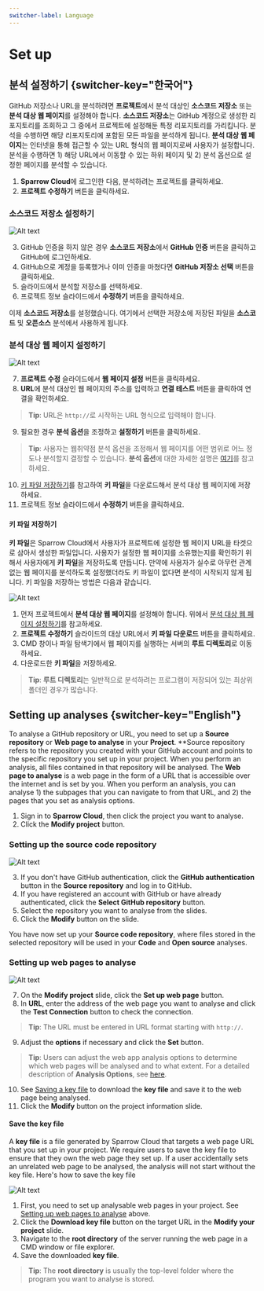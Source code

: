 ```yaml
---
switcher-label: Language
---
```

# Set up

## 분석 설정하기 {switcher-key="한국어"}

GitHub 저장소나 URL을 분석하려면 **프로젝트**에서 분석 대상인 **소스코드 저장소** 또는 **분석 대상 웹 페이지**를 설정해야 합니다. **소스코드 저장소**는 GitHub 계정으로 생성한 리포지토리를 조회하고 그 중에서 프로젝트에 설정해둔 특정 리포지토리를 가리킵니다. 분석을 수행하면 해당 리포지토리에 포함된 모든 파일을 분석하게 됩니다. **분석 대상 웹 페이지**는 인터넷을 통해 접근할 수 있는 URL 형식의 웹 페이지로써 사용자가 설정합니다. 분석을 수행하면 1) 해당 URL에서 이동할 수 있는 하위 페이지 및 2) 분석 옵션으로 설정한 페이지를 분석할 수 있습니다.


1. **Sparrow Cloud**에 로그인한 다음, 분석하려는 프로젝트를 클릭하세요.
2. **프로젝트 수정하기** 버튼을 클릭하세요.


### 소스코드 저장소 설정하기 

<img src="modifyProj01.png" alt="Alt text"/>

3. GitHub 인증을 하지 않은 경우 **소스코드 저장소**에서 **GitHub 인증** 버튼을 클릭하고 GitHub에 로그인하세요.
4. GitHub으로 계정을 등록했거나 이미 인증을 마쳤다면 **GitHub 저장소 선택** 버튼을 클릭하세요.
5. 슬라이드에서 분석할 저장소를 선택하세요.
6. 프로젝트 정보 슬라이드에서 **수정하기** 버튼을 클릭하세요.

이제 **소스코드 저장소**를 설정했습니다. 여기에서 선택한 저장소에 저장된 파일을 **소스코드** 및 **오픈소스** 분석에서 사용하게 됩니다.

### 분석 대상 웹 페이지 설정하기 

<img src="modifyProj03.png" alt="Alt text"/>

7. **프로젝트 수정** 슬라이드에서 **웹 페이지 설정** 버튼을 클릭하세요.
8. **URL**에 분석 대상인 웹 페이지의 주소를 입력하고 **연결 테스트** 버튼을 클릭하여 연결을 확인하세요.
> **Tip**: URL은 `http://`로 시작하는 URL 형식으로 입력해야 합니다.
9. 필요한 경우 **분석 옵션**을 조정하고 **설정하기** 버튼을 클릭하세요.
> **Tip**: 사용자는 웹취약점 분석 옵션을 조정해서 웹 페이지를 어떤 범위로 어느 정도나 분석할지 결정할 수 있습니다. **분석 옵션**에 대한 자세한 설명은 [여기](Analysis-Option.md)를 참고하세요.
10. [키 파일 저장하기](#analysissetting.html#hpery9_1989)를 참고하여 **키 파일**을 다운로드해서 분석 대상 웹 페이지에 저장하세요.
11. 프로젝트 정보 슬라이드에서 **수정하기** 버튼을 클릭하세요.


#### 키 파일 저장하기 

**키 파일**은 Sparrow Cloud에서 사용자가 프로젝트에 설정한 웹 페이지 URL을 타겟으로 삼아서 생성한 파일입니다. 사용자가 설정한 웹 페이지를 소유했는지를 확인하기 위해서 사용자에게 **키 파일**을 저장하도록 만듭니다. 만약에 사용자가 실수로 아무런 관계 없는 웹 페이지를 분석하도록 설정했더라도 키 파일이 없다면 분석이 시작되지 않게 됩니다.
키 파일을 저장하는 방법은 다음과 같습니다.

<img src="modifyProj04.png" alt="Alt text"/>

1. 먼저 프로젝트에서 **분석 대상 웹 페이지**를 설정해야 합니다. 위에서 [분석 대상 웹 페이지 설정하기](#analysissetting.html#hpery9_2779)를 참고하세요.
2. **프로젝트 수정하기** 슬라이드의 대상 URL에서 **키 파일 다운로드** 버튼을 클릭하세요.
3. CMD 창이나 파일 탐색기에서 웹 페이지를 실행하는 서버의 **루트 디렉토리**로 이동하세요.
4. 다운로드한 **키 파일**을 저장하세요.

> **Tip**: **루트 디렉토리**는 일반적으로 분석하려는 프로그램이 저장되어 있는 최상위 폴더인 경우가 많습니다.



## Setting up analyses {switcher-key="English"}

To analyse a GitHub repository or URL, you need to set up a **Source repository** or **Web page to analyse** in your **Project**. **Source repository refers to the repository you created with your GitHub account and points to the specific repository you set up in your project. When you perform an analysis, all files contained in that repository will be analysed. The **Web page to analyse** is a web page in the form of a URL that is accessible over the internet and is set by you. When you perform an analysis, you can analyse 1) the subpages that you can navigate to from that URL, and 2) the pages that you set as analysis options.


1. Sign in to **Sparrow Cloud**, then click the project you want to analyse.
2. Click the **Modify project** button.


### Setting up the source code repository 

<img src="modifyProj01.png" alt="Alt text"/>

3. If you don't have GitHub authentication, click the **GitHub authentication** button in the **Source repository** and log in to GitHub.
4. If you have registered an account with GitHub or have already authenticated, click the **Select GitHub repository** button.
5. Select the repository you want to analyse from the slides.
6. Click the **Modify** button on the slide.


You have now set up your **Source code repository**, where files stored in the selected repository will be used in your **Code** and **Open source** analyses.


### Setting up web pages to analyse 

<img src="modifyProj03.png" alt="Alt text"/>

7. On the **Modify project** slide, click the **Set up web page** button.
8. In **URL**, enter the address of the web page you want to analyse and click the **Test Connection** button to check the connection.
> **Tip**: The URL must be entered in URL format starting with `http://`.
9. Adjust the **options** if necessary and click the **Set** button.
> **Tip**: Users can adjust the web app analysis options to determine which web pages will be analysed and to what extent. For a detailed description of **Analysis Options**, see [here](Analysis-Option.md).
10. See [Saving a key file](#analysissetting.html#hpery9_1989) to download the **key file** and save it to the web page being analysed.
11. Click the **Modify** button on the project information slide.


#### Save the key file 

A **key file** is a file generated by Sparrow Cloud that targets a web page URL that you set up in your project. We require users to save the key file to ensure that they own the web page they set up. If a user accidentally sets an unrelated web page to be analysed, the analysis will not start without the key file.
Here's how to save the key file

<img src="modifyProj04.png" alt="Alt text"/>

1. First, you need to set up analysable web pages in your project. See [Setting up web pages to analyse](#analysissetting.html#hpery9_2779) above.
2. Click the **Download key file** button on the target URL in the **Modify your project** slide.
3. Navigate to the **root directory** of the server running the web page in a CMD window or file explorer.
4. Save the downloaded **key file**.

> **Tip**: The **root directory** is usually the top-level folder where the program you want to analyse is stored.
 
